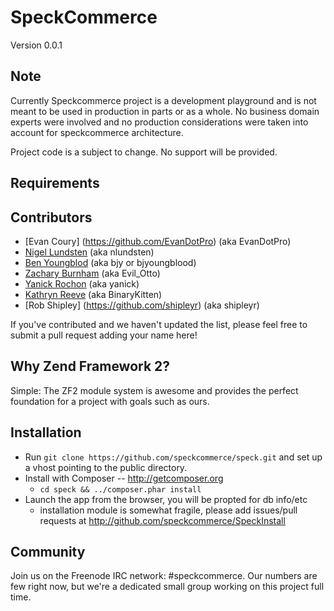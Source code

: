 SpeckCommerce
=============
Version 0.0.1

## Note

Currently Speckcommerce project is a development playground and is not meant to be used
in production in parts or as a whole. No business domain experts were involved
and no production considerations were taken into account for speckcommerce
architecture.

Project code is a subject to change. No support will be provided.

Requirements
------------


Contributors
------------

* [Evan Coury] (https://github.com/EvanDotPro) (aka EvanDotPro)
* [Nigel Lundsten](https://github.com/nclundsten) (aka nlundsten)
* [Ben Youngblod](https://github.com/bjyoungblood) (aka bjy or bjyoungblood)
* [Zachary Burnham](https://github.com/zburnham) (aka Evil\_Otto)
* [Yanick Rochon](https://github.com/yanickrochon) (aka yanick)
* [Kathryn Reeve](https://github.com/BinaryKitten) (aka BinaryKitten)
* [Rob Shipley] (https://github.com/shipleyr) (aka shipleyr)

If you've contributed and we haven't updated the list, please feel free to submit a pull request adding your name here!

Why Zend Framework 2?
---------------------

Simple: The ZF2 module system is awesome and provides the perfect foundation for
a project with goals such as ours.

Installation
------------

* Run `git clone https://github.com/speckcommerce/speck.git` and
  set up a vhost pointing to the public directory.
* Install with Composer -- http://getcomposer.org
  * `cd speck && ../composer.phar install`
* Launch the app from the browser, you will be propted for db info/etc
  * installation module is somewhat fragile, please add issues/pull requests at http://github.com/speckcommerce/SpeckInstall

Community
---------

Join us on the Freenode IRC network: #speckcommerce. Our numbers are few right
now, but we're a dedicated small group working on this project full time.
